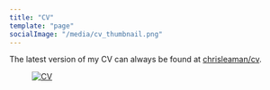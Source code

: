 ```yaml
---
title: "CV"
template: "page"
socialImage: "/media/cv_thumbnail.png"
---
```


The latest version of my CV can always be found at [chrisleaman/cv](https://github.com/chrisleaman/cv).

<figure style="width: 300px">
    <a href="https://github.com/chrisleaman/cv">
        <img src="/media/cv_thumbnail.png" alt="CV">
    </a>
</figure>
